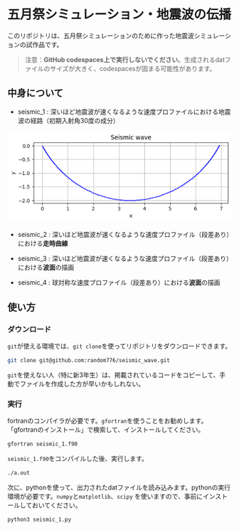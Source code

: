 # 五月祭シミュレーション・地震波の伝播

このリポジトリは、五月祭シミュレーションのために作った地震波シミュレーションの試作品です。

> 注意：**GitHub codespaces上で実行しないでください**。生成されるdatファイルのサイズが大きく、codespacesが固まる可能性があります。

## 中身について

- seismic_1 : 深いほど地震波が速くなるような速度プロファイルにおける地震波の経路（初期入射角30度の成分）

![graph](./seismic_1/output.png)

- seismic_2 : 深いほど地震波が速くなるような速度プロファイル（段差あり）における**走時曲線**

- seismic_3 : 深いほど地震波が速くなるような速度プロファイル（段差あり）における**波面**の描画

- seismic_4 : 球対称な速度プロファイル（段差あり）における**波面**の描画

## 使い方

### ダウンロード

`git`が使える環境では、`git clone`を使ってリポジトリをダウンロードできます。

```bash
git clone git@github.com:random776/seismic_wave.git
```

`git`を使えない人（特に新3年生）は、掲載されているコードをコピーして、手動でファイルを作成した方が早いかもしれない。

### 実行

fortranのコンパイラが必要です。`gfortran`を使うことをお勧めします。「gfortranのインストール」で検索して、インストールしてください。

```bash
gfortran seismic_1.f90
```

`seismic_1.f90`をコンパイルした後、実行します。

```bash
./a.out
```
次に、pythonを使って、出力されたdatファイルを読み込みます。pythonの実行環境が必要です。`numpy`と`matplotlib`、`scipy` を使いますので、事前にインストールしておいてください。


```bash
python3 seismic_1.py
```
